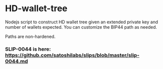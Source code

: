 # HD-wallet-tree
Nodejs script to construct HD wallet tree given an extended private key and number of wallets expected. You can customize the BIP44 path as needed.

Paths are non-hardened.
### SLIP-0044 is here: https://github.com/satoshilabs/slips/blob/master/slip-0044.md

